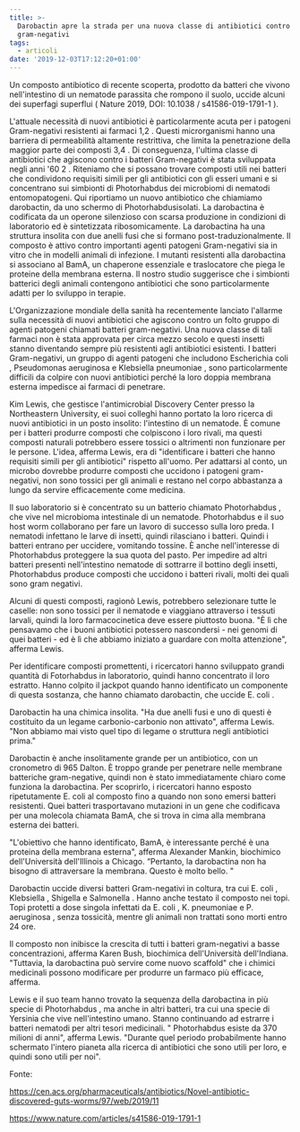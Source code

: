 ```yaml
---
title: >-
  Darobactin apre la strada per una nuova classe di antibiotici contro i
  gram-negativi
tags:
  - articoli
date: '2019-12-03T17:12:20+01:00'
---
```

Un composto antibiotico di recente scoperta, prodotto da batteri che vivono nell'intestino di un nematode parassita che rompono il suolo, uccide alcuni dei superfagi superflui ( Nature 2019, DOI: 10.1038 / s41586-019-1791-1 ).



L'attuale necessità di nuovi antibiotici è particolarmente acuta per i patogeni Gram-negativi resistenti ai farmaci 1,2 . Questi microrganismi hanno una barriera di permeabilità altamente restrittiva, che limita la penetrazione della maggior parte dei composti 3,4 . Di conseguenza, l'ultima classe di antibiotici che agiscono contro i batteri Gram-negativi è stata sviluppata negli anni '60 2 . Riteniamo che si possano trovare composti utili nei batteri che condividono requisiti simili per gli antibiotici con gli esseri umani e si concentrano sui simbionti di Photorhabdus dei microbiomi di nematodi entomopatogeni. Qui riportiamo un nuovo antibiotico che chiamiamo darobactin, da uno schermo di Photorhabdusisolati. La darobactina è codificata da un operone silenzioso con scarsa produzione in condizioni di laboratorio ed è sintetizzata ribosomicamente. La darobactina ha una struttura insolita con due anelli fusi che si formano post-traduzionalmente. Il composto è attivo contro importanti agenti patogeni Gram-negativi sia in vitro che in modelli animali di infezione. I mutanti resistenti alla darobactina si associano al BamA, un chaperone essenziale e traslocatore che piega le proteine ​​della membrana esterna. Il nostro studio suggerisce che i simbionti batterici degli animali contengono antibiotici che sono particolarmente adatti per lo sviluppo in terapie.







L'Organizzazione mondiale della sanità ha recentemente lanciato l'allarme sulla necessità di nuovi antibiotici che agiscono contro un folto gruppo di agenti patogeni chiamati batteri gram-negativi. Una nuova classe di tali farmaci non è stata approvata per circa mezzo secolo e questi insetti stanno diventando sempre più resistenti agli antibiotici esistenti. I batteri Gram-negativi, un gruppo di agenti patogeni che includono Escherichia coli , Pseudomonas aeruginosa e Klebsiella pneumoniae , sono particolarmente difficili da colpire con nuovi antibiotici perché la loro doppia membrana esterna impedisce ai farmaci di penetrare.

Kim Lewis, che gestisce l'antimicrobial Discovery Center presso la Northeastern University, ei suoi colleghi hanno portato la loro ricerca di nuovi antibiotici in un posto insolito: l'intestino di un nematode. È comune per i batteri produrre composti che colpiscono i loro rivali, ma questi composti naturali potrebbero essere tossici o altrimenti non funzionare per le persone. L'idea, afferma Lewis, era di "identificare i batteri che hanno requisiti simili per gli antibiotici" rispetto all'uomo. Per adattarsi al conto, un microbo dovrebbe produrre composti che uccidono i patogeni gram-negativi, non sono tossici per gli animali e restano nel corpo abbastanza a lungo da servire efficacemente come medicina.

Il suo laboratorio si è concentrato su un batterio chiamato Photorhabdus , che vive nel microbioma intestinale di un nematode. Photorhabdus e il suo host worm collaborano per fare un lavoro di successo sulla loro preda. I nematodi infettano le larve di insetti, quindi rilasciano i batteri. Quindi i batteri entrano per uccidere, vomitando tossine. È anche nell'interesse di Photorhabdus proteggere la sua quota del pasto. Per impedire ad altri batteri presenti nell'intestino nematode di sottrarre il bottino degli insetti, Photorhabdus produce composti che uccidono i batteri rivali, molti dei quali sono gram negativi.

Alcuni di questi composti, ragionò Lewis, potrebbero selezionare tutte le caselle: non sono tossici per il nematode e viaggiano attraverso i tessuti larvali, quindi la loro farmacocinetica deve essere piuttosto buona. "È lì che pensavamo che i buoni antibiotici potessero nascondersi - nei genomi di quei batteri - ed è lì che abbiamo iniziato a guardare con molta attenzione", afferma Lewis.

Per identificare composti promettenti, i ricercatori hanno sviluppato grandi quantità di Fotorhabdus in laboratorio, quindi hanno concentrato il loro estratto. Hanno colpito il jackpot quando hanno identificato un componente di questa sostanza, che hanno chiamato darobactin, che uccide E. coli .

Darobactin ha una chimica insolita. "Ha due anelli fusi e uno di questi è costituito da un legame carbonio-carbonio non attivato", afferma Lewis. "Non abbiamo mai visto quel tipo di legame o struttura negli antibiotici prima."

Darobactin è anche insolitamente grande per un antibiotico, con un cronometro di 965 Dalton. È troppo grande per penetrare nelle membrane batteriche gram-negative, quindi non è stato immediatamente chiaro come funziona la darobactina. Per scoprirlo, i ricercatori hanno esposto ripetutamente E. coli al composto fino a quando non sono emersi batteri resistenti. Quei batteri trasportavano mutazioni in un gene che codificava per una molecola chiamata BamA, che si trova in cima alla membrana esterna dei batteri.

"L'obiettivo che hanno identificato, BamA, è interessante perché è una proteina della membrana esterna", afferma Alexander Mankin, biochimico dell'Università dell'Illinois a Chicago. “Pertanto, la darobactina non ha bisogno di attraversare la membrana. Questo è molto bello. "

Darobactin uccide diversi batteri Gram-negativi in ​​coltura, tra cui E. coli , Klebsiella , Shigella e Salmonella . Hanno anche testato il composto nei topi. Topi protetti a dose singola infettati da E. coli , K. pneumoniae e P. aeruginosa , senza tossicità, mentre gli animali non trattati sono morti entro 24 ore.

Il composto non inibisce la crescita di tutti i batteri gram-negativi a basse concentrazioni, afferma Karen Bush, biochimica dell'Università dell'Indiana. "Tuttavia, la darobactina può servire come nuovo scaffold" che i chimici medicinali possono modificare per produrre un farmaco più efficace, afferma.

Lewis e il suo team hanno trovato la sequenza della darobactina in più specie di Photorhabdus , ma anche in altri batteri, tra cui una specie di Yersinia che vive nell'intestino umano. Stanno continuando ad estrarre i batteri nematodi per altri tesori medicinali. " Photorhabdus esiste da 370 milioni di anni", afferma Lewis. "Durante quel periodo probabilmente hanno schermato l'intero pianeta alla ricerca di antibiotici che sono utili per loro, e quindi sono utili per noi".

Fonte: 

https://cen.acs.org/pharmaceuticals/antibiotics/Novel-antibiotic-discovered-guts-worms/97/web/2019/11

https://www.nature.com/articles/s41586-019-1791-1
